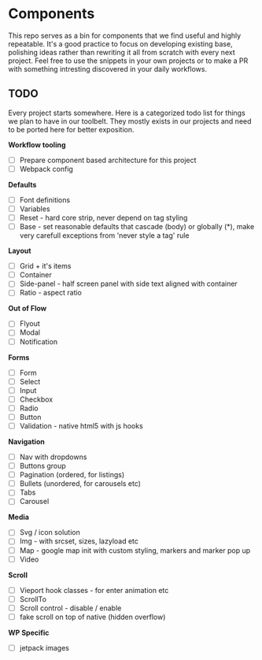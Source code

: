 # Components
This repo serves as a bin for components that we find useful and highly repeatable. It's a good practice to focus on developing existing base, polishing ideas rather than rewriting it all from scratch with every next project. Feel free to use the snippets in your own projects or to make a PR with something intresting discovered in your daily workflows.

## TODO
Every project starts somewhere. Here is a categorized todo list for things we plan to have in our toolbelt. They mostly exists in our projects and need to be ported here for better exposition.

__Workflow tooling__
- [ ] Prepare component based architecture for this project
- [ ] Webpack config

__Defaults__
- [ ] Font definitions
- [ ] Variables
- [ ] Reset - hard core strip, never depend on tag styling
- [ ] Base - set reasonable defaults that cascade (body) or globally (*), make very carefull exceptions from 'never style a tag' rule

__Layout__
- [ ] Grid + it's items
- [ ] Container
- [ ] Side-panel - half screen panel with side text aligned with container
- [ ] Ratio - aspect ratio

__Out of Flow__
- [ ] Flyout
- [ ] Modal
- [ ] Notification

__Forms__
- [ ] Form
- [ ] Select
- [ ] Input 
- [ ] Checkbox
- [ ] Radio
- [ ] Button
- [ ] Validation - native html5 with js hooks

__Navigation__
- [ ] Nav with dropdowns
- [ ] Buttons group
- [ ] Pagination (ordered, for listings)
- [ ] Bullets (unordered, for carousels etc)
- [ ] Tabs
- [ ] Carousel

__Media__
- [ ] Svg / icon solution
- [ ] Img - with srcset, sizes, lazyload etc
- [ ] Map - google map init with custom styling, markers and marker pop up
- [ ] Video

__Scroll__
- [ ] Vieport hook classes - for enter animation etc
- [ ] ScrollTo
- [ ] Scroll control - disable / enable
- [ ] fake scroll on top of native (hidden overflow)

__WP Specific__
- [ ] jetpack images